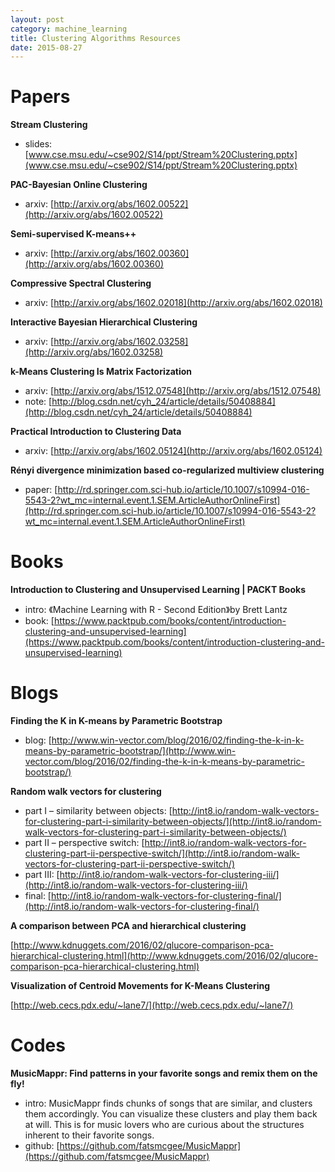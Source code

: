 ```yaml
---
layout: post
category: machine_learning
title: Clustering Algorithms Resources
date: 2015-08-27
---
```


# Papers

**Stream Clustering**

- slides: [www.cse.msu.edu/~cse902/S14/ppt/Stream%20Clustering.pptx](www.cse.msu.edu/~cse902/S14/ppt/Stream%20Clustering.pptx)

**PAC-Bayesian Online Clustering**

- arxiv: [http://arxiv.org/abs/1602.00522](http://arxiv.org/abs/1602.00522)

**Semi-supervised K-means++**

- arxiv: [http://arxiv.org/abs/1602.00360](http://arxiv.org/abs/1602.00360)

**Compressive Spectral Clustering**

- arxiv: [http://arxiv.org/abs/1602.02018](http://arxiv.org/abs/1602.02018)

**Interactive Bayesian Hierarchical Clustering**

- arxiv: [http://arxiv.org/abs/1602.03258](http://arxiv.org/abs/1602.03258)

**k-Means Clustering Is Matrix Factorization**

- arxiv: [http://arxiv.org/abs/1512.07548](http://arxiv.org/abs/1512.07548)
- note: [http://blog.csdn.net/cyh_24/article/details/50408884](http://blog.csdn.net/cyh_24/article/details/50408884)

**Practical Introduction to Clustering Data**

- arxiv: [http://arxiv.org/abs/1602.05124](http://arxiv.org/abs/1602.05124)

**Rényi divergence minimization based co-regularized multiview clustering**

- paper: [http://rd.springer.com.sci-hub.io/article/10.1007/s10994-016-5543-2?wt_mc=internal.event.1.SEM.ArticleAuthorOnlineFirst](http://rd.springer.com.sci-hub.io/article/10.1007/s10994-016-5543-2?wt_mc=internal.event.1.SEM.ArticleAuthorOnlineFirst)

# Books

**Introduction to Clustering and Unsupervised Learning | PACKT Books**

- intro: 《Machine Learning with R - Second Edition》by Brett Lantz
- book: [https://www.packtpub.com/books/content/introduction-clustering-and-unsupervised-learning](https://www.packtpub.com/books/content/introduction-clustering-and-unsupervised-learning)

# Blogs

**Finding the K in K-means by Parametric Bootstrap**

- blog: [http://www.win-vector.com/blog/2016/02/finding-the-k-in-k-means-by-parametric-bootstrap/](http://www.win-vector.com/blog/2016/02/finding-the-k-in-k-means-by-parametric-bootstrap/)

**Random walk vectors for clustering**

- part I – similarity between objects: [http://int8.io/random-walk-vectors-for-clustering-part-i-similarity-between-objects/](http://int8.io/random-walk-vectors-for-clustering-part-i-similarity-between-objects/)
- part II – perspective switch: [http://int8.io/random-walk-vectors-for-clustering-part-ii-perspective-switch/](http://int8.io/random-walk-vectors-for-clustering-part-ii-perspective-switch/)
- part III: [http://int8.io/random-walk-vectors-for-clustering-iii/](http://int8.io/random-walk-vectors-for-clustering-iii/)
- final: [http://int8.io/random-walk-vectors-for-clustering-final/](http://int8.io/random-walk-vectors-for-clustering-final/)

**A comparison between PCA and hierarchical clustering**

[http://www.kdnuggets.com/2016/02/qlucore-comparison-pca-hierarchical-clustering.html](http://www.kdnuggets.com/2016/02/qlucore-comparison-pca-hierarchical-clustering.html)

**Visualization of Centroid Movements for K-Means Clustering**

[http://web.cecs.pdx.edu/~lane7/](http://web.cecs.pdx.edu/~lane7/)

# Codes

**MusicMappr: Find patterns in your favorite songs and remix them on the fly!**

- intro: MusicMappr finds chunks of songs that are similar, and clusters them accordingly. 
You can visualize these clusters and play them back at will.
This is for music lovers who are curious about the structures inherent to their favorite songs.
- github: [https://github.com/fatsmcgee/MusicMappr](https://github.com/fatsmcgee/MusicMappr)